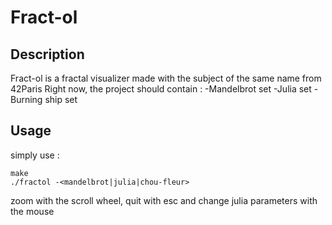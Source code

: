 # Fract-ol

## Description
Fract-ol is a fractal visualizer made with the subject of the same name from 42Paris
Right now, the project should contain :
 -Mandelbrot set
 -Julia set
 -Burning ship set

## Usage
simply use :
```
make
./fractol -<mandelbrot|julia|chou-fleur>
```
zoom with the scroll wheel, quit with esc and change julia parameters with the mouse
